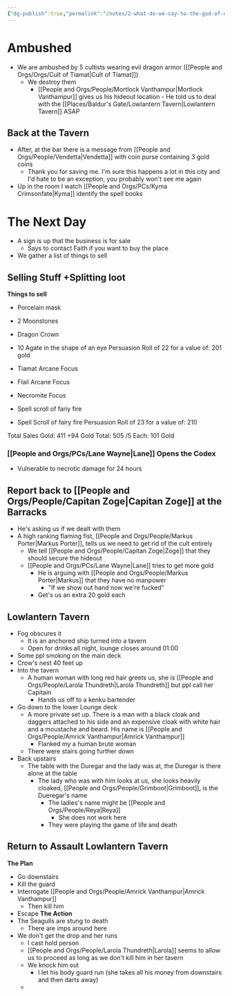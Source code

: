 ```yaml
---
{"dg-publish":true,"permalink":"/notes/2-what-do-we-say-to-the-god-of-death/","tags":["Session-Notes"]}
---
```



# Ambushed
- We are ambushed by 5 cultists wearing evil dragon armor ([[People and Orgs/Orgs/Cult of Tiamat\|Cult of Tiamat]]) 
	- We destroy them
		- [[People and Orgs/People/Mortlock Vanthampur\|Mortlock Vanthampur]] gives us his hideout location
				- He told us to deal with the [[Places/Baldur's Gate/Lowlantern Tavern\|Lowlantern Tavern]] ASAP
## Back at the Tavern
- After, at the bar there is a message from [[People and Orgs/People/Vendetta\|Vendetta]] with coin purse containing 3 gold coins  
	- Thank you for saving me. I'm sure this happens a lot in this city and I'd hate to be an exception, you probably won't see me again
- Up in the room I watch [[People and Orgs/PCs/Kyma Crimsonfate\|Kyma]] identify the spell books 

# The Next Day
- A sign is up that the business is for sale
	- Says to contact Faith if you want to buy the place
- We gather a list of things to sell
## Selling Stuff +Splitting loot

**Things to sell**

- Porcelain mask
- 2 Moonstones
- Dragon Crown
- 10 Agate in the shape of an eye
Persuasion Roll of 22 for a value of: 201 gold

- Tiamat Arcane Focus
- Flail Arcane Focus
- Necromite  Focus
- Spell scroll of fariy fire 
- Spell Scroll of fairy fire
Persuasion Roll of 23 for a value of: 210

Total Sales Gold: 411
		+94 Gold 
Total: 505
	/5
Each: 101 Gold

### [[People and Orgs/PCs/Lane Wayne\|Lane]] Opens the Codex
- Vulnerable to necrotic damage for 24 hours

## Report back to [[People and Orgs/People/Capitan Zoge\|Capitan Zoge]] at the Barracks
- He's asking us if we dealt with them
- A high ranking flaming fist, [[People and Orgs/People/Markus Porter\|Markus Porter]], tells us we need to get rid of the cult entirely 
	- We tell [[People and Orgs/People/Capitan Zoge\|Zoge]] that they should secure the hideout
	- [[People and Orgs/PCs/Lane Wayne\|Lane]] tries to get more gold 
		- He is arguing with [[People and Orgs/People/Markus Porter\|Markus]] that they have no manpower
			- "If we show out hand now we're fucked"
		- Get's us an extra 20 gold each

## Lowlantern Tavern
- Fog obscures it
	- It is an anchored ship turned into a tavern
	- Open for drinks all night, lounge closes around 01:00
- Some ppl smoking on the main deck
- Crow's nest 40 feet up
- Into the tavern
	- A human woman with long red hair greets us, she is [[People and Orgs/People/Larola Thundreth\|Larola Thundreth]] but ppl call her Capitain
		- Hands us off to a kenku bartender 
- Go down to the lower Lounge deck
	- A more private set up. There is a man with a black cloak and daggers attached to his side and an expensive cloak with white hair and a moustache and beard. His name is [[People and Orgs/People/Amrick Vanthampur\|Amrick Vanthampur]]
		- Flanked my a human brute woman
	- There were stairs going further down
- Back upstairs
	- The table with the Duregar and the lady was at, the Duregar is there alone at the table
		- The lady who was with him looks at us, she looks heavily cloaked, [[People and Orgs/People/Grimboot\|Grimboot]], is the Dueregar's name
			- The ladies's name might be [[People and Orgs/People/Reya\|Reya]]
				- She does not work here
			- They were playing the game of life and death 

## Return to Assault Lowlantern Tavern
**The Plan**
- Go downstairs 
- Kill the guard
- Interrogate [[People and Orgs/People/Amrick Vanthampur\|Amrick Vanthampur]]
	- Then kill him
- Escape
**The Action**
- The Seagulls are stung to death
	- There are imps around here
- We don't get the drop and her runs
	- I cast hold person
	- [[People and Orgs/People/Larola Thundreth\|Larola]] seems to allow us to proceed as long as we don't kill him in her tavern
	- We knock him out
		- I let his body guard run (she takes all his money from downstairs and then darts away)
	- 
